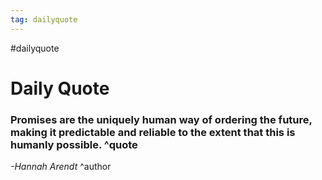 ```yaml
---
tag: dailyquote
---
```


#dailyquote

# Daily Quote

### Promises are the uniquely human way of ordering the future, making it predictable and reliable to the extent that this is humanly possible. ^quote
*-Hannah Arendt* ^author
